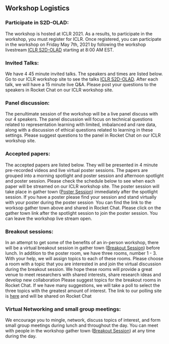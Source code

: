 ## Workshop Logistics

### Participate in S2D-OLAD: 

The workshop is hosted at ICLR 2021. As a results, to participate in the workshop, you must register for ICLR. Once registered, you can participate in the workshop on Friday May 7th, 2021 by following the workshop livestream [ICLR S2D-OLAD](https://iclr.cc/virtual/2021/workshop/2139) starting at 8:00 AM EST.

### Invited Talks: 

We have 4 45 minute invited talks. The speakers and times are listed below. Go to our ICLR workshop site to see the talks [ICLR S2D-OLAD](https://iclr.cc/virtual/2021/workshop/2139). After each talk, we will have a 15 minute live Q&A. Please post your questions to the speakers in Rocket Chat on our ICLR workshop site. 

### Panel discussion: 

The penultimate session of the workshop will be a live panel discuss with our 4 speakers. The panel discussion will focus on technical questions related to representation learning with limited, imbalanced and rare data, along with a discussion of ethical questions related to learning in these settings. Please suggest questions to the panel in Rocket Chat on our ICLR workshop site. 

### Accepted papers: 

The accepted papers are listed below. They will be presented in 4 minute pre-recorded videos and live virtual poster sessions. The papers are grouped into a morning spotlight and poster session and afternoon spotlight and poster session. Please check the schedule below to see when each paper will be streamed on our ICLR workshop site. The poster session will take place in gather town ([Poster Session](https://eventhosts.gather.town/app/tKEs7QinJhZyaDOD/S2D-OLAD)) immediately after the spotlight session. If you have a poster please find your session and stand virtually with your poster during the poster session  You can find the link to the worksop gather town above and shared in Rocket Chat. Please click on the gather town link after the spotlight session to join the poster session. You can leave the workshop live stream open.

### Breakout sessions: 

In an attempt to get some of the benefits of an in-person workshop, there will be a virtual breakout session in gather town ([Breakout Session](https://eventhosts.gather.town/app/tKEs7QinJhZyaDOD/S2D-OLAD)) before lunch. In addition to the poster room, we have three rooms, number 1 - 3. With your help, we will assign topics to each of these rooms. Please choose a room with a topic that you are interested in and join the virtual discussion during the breakout session. We hope these rooms will provide a great venue to meet researchers with shared interests, share research ideas and develop new collaboration Please suggest topics for the breakout rooms in Rocket Chat. If we have many suggestions, we will take a poll to select the three topics with the greatest amount of interest. The link to our polling site is [here](https://www.easypolls.net/poll.html?p=6092dc8ee4b06f4c09fa29a2) and will be shared on Rocket Chat

### Virtual Networking and small group meetings:  

We encourage you to mingle, network, discuss topics of interest, and form small group meetings during lunch and throughout the day. You can meet with people in the workshop gather town ([Breakout Session](https://eventhosts.gather.town/app/tKEs7QinJhZyaDOD/S2D-OLAD)) at any time during the day.
